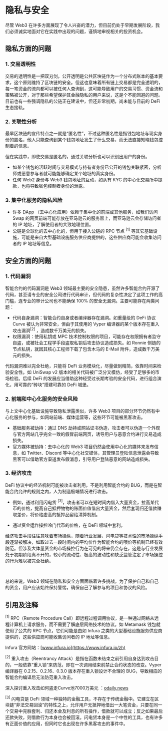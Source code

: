 # 隐私与安全

尽管 Web3 在许多方面展现了令人兴奋的潜力，但目前仍处于早期发展阶段，我们必须诚实地面对它在实践中出现的问题，谨慎地审视相关的投资机会。

## 隐私方面的问题

### 1. 交易透明性
交易的透明性是一把双刃剑，公开透明是公共区块链作为一个分布式账本的基本要求，这个原则维持了区块链的安全。但这也意味着所有链上交易都是完全透明的，每一笔资金的流向都可以被任何人查询到，这可能导致用户的交易习惯、资金流和策略被公开，对于那些希望保护其金融隐私的用户来说，这是个不能回避的问题。目前也有一些强调隐私的公链正在建设中，但还非常初期，尚未能与目前的 DeFi 生态接轨。

### 2. 关联性分析
最早区块链的宣传特点之一就是“匿名性”，不过这种匿名性是指钱包地址与现实身份的匿名，他人只能查询到某个钱包地址发生了什么交易，而无法直接知晓钱包控制着的信息。

但在实践中，即使交易是匿名的，通过关联分析也可以识别出用户的身份。
- 如某个钱包的活跃时间与交易模式与持有者身份已公开的钱包关联紧密，分析师或恶意参与者就可能能够确定某个地址的真实身份。
- 任何 Web2 身份与 Web3 钱包地址的互动，如从有 KYC 的中心化交易所中提款，也将导致钱包控制者身份的泄露。

### 3. 集中化服务的隐私风险
- 许多  DApp （去中心化应用）依赖于集中化的前端或其他服务，如我们访问 Swap 的网页前端可能存放在亚马逊云的服务器上，而亚马逊云会存储访问者的 IP 地址，了解使用者的大致地理位置。
- 公链是全球化的去中心化的，但用于接入公链的 RPC 节点 <sup>[1]</sup> 等其它基础设施，可能是来自大型基础设施服务供应商提供的，这些供应商可能会收集访问者的 IP 地址等信息。

## 安全方面的问题

### 1. 代码漏洞
智能合约的代码漏洞是 Web3 领域最主要的安全隐患，虽然许多智能合约开源了代码，甚至请专业的安全公司进行代码审计，但代码的复杂性决定了这项工作的高门槛，连专业的审计公司也不能确保 100% 的安全无漏洞。主要可能存在两类问题：

- 代码自身漏洞：智能合约自身或者编译器存在漏洞。如重量级的 DeFi 协议 Curve 被认为非常安全，但由于其使用的 Vyper 编译器的某个版本存在重入攻击漏洞<sup>[2]</sup> ，造成数千万美元的损失。
- 权限漏洞：使用私钥或 MPC 技术控制权限的项目，可能存在权限拥有者监守自盗，或被社会工程学手段盗取私钥后攻击协议造成损失。如 Ronnie 侧链的节点私钥，就因其核心工程师下载了包含木马的 E-Mail 附件，造成数千万美元的损失。

代码漏洞难以完全杜绝，只能将 DeFi 业务模块化，尽量做到精简，依靠时间来检验安全性。如 UniSwap v2 版本的相关代码被广泛分叉模仿，经受了足够多的市场检验。后续 DeFi 的发展应当借助这种经受过长期考验的安全代码，进行组合演化，用可靠的“砖块”搭建可靠的 DeFi 城堡。

### 2. 前端和中心化服务的安全风险

与上文中心化基础设施导致隐私泄露类似，许多 Web3 项目的部分环节仍然有中心化服务的参与，如网站前端、媒体运营等，这些环节可能被黑客攻击。

- 基础服务被劫持：通过 DNS 劫持或网站证书伪造，攻击者可以伪造一个外观与官方网站几乎完全一致的假冒前端网页，诱导用户与恶意合约进行交易造成损失。
- 官方媒体被劫持：去中心化的 Web3 项目仍然会使用中心化的媒体来发布信息，如 Twitter、Discord 等中心化社交媒体，其管理员登陆信息泄露会导致黑客可以借助官方渠道发布假消息，引导用户登陆恶意的网站造成损失。

### 3. 经济攻击
DeFi 协议中的经济机制可能被攻击者利用，不是利用智能合约的 BUG，而是在智能合约允许的规则之内，人为制造极端情况进行攻击。

- 例如，通过利用闪电贷 <sup>[3]</sup>，攻击者可以在短时间内借入大量资金，拉高某代币的价格，提高自己抵押物物的账面价值借出大量资金，然后套现归还借款赚取差价，将价格虚高的抵押品留给清算机制。

- 通过资金运作操控冷门代币的价格，在 DeFi 领域中套利。

经济攻击手段往往意味着市场操纵，随着行业发展，闪电贷等技术性的市场操纵手段逐渐被解决，如取过去一段时间内的平均价作为智能合约的喂价等机制已经有效防范。但涉及大体量资金的市场操控行为在可见的将来仍会存在，这是与行业发展处于初期阶段离不开的，较小的流动性、极高的波动性和缺乏监管注定了市场操控的行为难以被完全杜绝。

&nbsp;

总的来说，Web3 领域在隐私和安全方面面临着许多挑战。为了保护自己和自己的资金，用户应该始终保持警惕，确保自己了解参与的项目和协议的风险。

## 引用及注释

<sup>[1]</sup> RPC（Remote Procedure Call）即远程过程调用协议，是一种通过网络从远程计算机上请求服务，而不需要了解底层网络技术的协议。如 Metamask 钱包就使用了公共的 RPC 节点，它们可能是由如 Infura 之类的大型基础设施服务供应商提供的，这些供应商可能收集访问者的 IP 地址等信息。

Infura 官方网站：[www.infura.io](https://www.infura.io/zh)

<sup>[2]</sup> 重入攻击（Reentrancy Attack）是指在函数未结束之前引用自身达到攻击目的，一般依靠“重入锁”来防范，即在一次调用结束前禁止合约状态的改变。Vyper 编译器在 0.2.15、0.2.16、0.3.0 版本存在重入锁设计不合理的 BUG，导致相应的智能合约编译后无法防范重入攻击。

深入探讨重入攻击如何盗走Curve池7000万美元
：[odaily.news](https://www.odaily.news/post/5188865)

<sup>[3]</sup> 闪电贷是 DeFi 领域一种独特的金融工具，不存在于传统金融中。它建立在区块链“非法交易回滚”的特性之上，允许用户无抵押地借出一大笔资金，只要在同一个交易中完胜套利、归还本金及利息的所有操作，借款就可以成立；反之如果最后还款失败，则借款行为本身也会被回滚。闪电贷本身是一个中性的工具，也有许多有正面价值的应用，但同时它也出现在许多黑客攻击的事件中。
